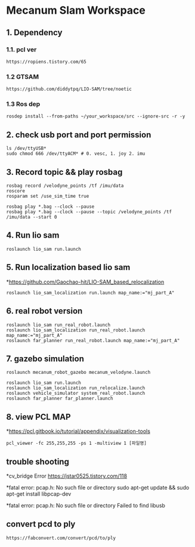 # Mecanum Slam Workspace

## 1. Dependency

### 1.1. pcl ver  
	https://ropiens.tistory.com/65
### 1.2 GTSAM
	https://github.com/diddytpq/LIO-SAM/tree/noetic

### 1.3 Ros dep
	rosdep install --from-paths ~/your_workspace/src --ignore-src -r -y

## 2. check usb port and port permission 
	ls /dev/ttyUSB* 
	sudo chmod 666 /dev/ttyACM* # 0. vesc, 1. joy 2. imu 
	
## 3. Record topic && play rosbag
	rosbag record /velodyne_points /tf /imu/data
	roscore
	rosparam set /use_sim_time true
	
	rosbag play *.bag --clock --pause 
	rosbag play *.bag --clock --pause --topic /velodyne_points /tf /imu/data --start 0

## 4. Run lio sam
	roslaunch lio_sam run.launch 

## 5. Run localization based lio sam
 *https://github.com/Gaochao-hit/LIO-SAM_based_relocalization

	roslaunch lio_sam_localization run.launch map_name:="mj_part_A"
	
## 6. real robot version

	roslaunch lio_sam run_real_robot.launch
	roslaunch lio_sam_localization run_real_robot.launch map_name:="mj_part_A"
	roslaunch far_planner run_real_robot.launch map_name:="mj_part_A"

## 7. gazebo simulation

	roslaunch mecanum_robot_gazebo mecanum_velodyne.launch

	roslaunch lio_sam run.launch
	roslaunch lio_sam_localization run_relocalize.launch
	roslaunch vehicle_simulator system_real_robot.launch 
	roslaunch far_planner far_planner.launch

## 8. view PCL MAP
 *https://pcl.gitbook.io/tutorial/appendix/visualization-tools

	pcl_viewer -fc 255,255,255 -ps 1 -multiview 1 [파일명]

## trouble shooting
 *cv_bridge Error
	https://jstar0525.tistory.com/118
	
 *fatal error: pcap.h: No such file or directory
	sudo apt-get update && sudo apt-get install libpcap-dev
	
 *fatal error: pcap.h: No such file or directory
 	Failed to find libusb

## convert pcd to ply
	https://fabconvert.com/convert/pcd/to/ply
